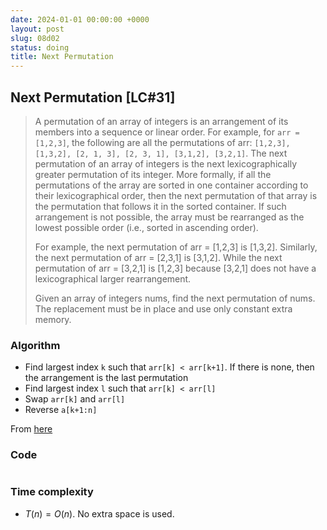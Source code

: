 ```yaml
---
date: 2024-01-01 00:00:00 +0000
layout: post
slug: 08d02
status: doing
title: Next Permutation
---
```


## Next Permutation [LC#31]
> A permutation of an array of integers is an arrangement of its members into a sequence or linear order. For example, for `arr = [1,2,3]`, the following are all the permutations of arr: `[1,2,3], [1,3,2], [2, 1, 3], [2, 3, 1], [3,1,2], [3,2,1]`.
The next permutation of an array of integers is the next lexicographically greater permutation of its integer. More formally, if all the permutations of the array are sorted in one container according to their lexicographical order, then the next permutation of that array is the permutation that follows it in the sorted container. If such arrangement is not possible, the array must be rearranged as the lowest possible order (i.e., sorted in ascending order).
>
> For example, the next permutation of arr = [1,2,3] is [1,3,2]. Similarly, the next permutation of arr = [2,3,1] is [3,1,2]. While the next permutation of arr = [3,2,1] is [1,2,3] because [3,2,1] does not have a lexicographical larger rearrangement.
>
> Given an array of integers nums, find the next permutation of nums. The replacement must be in place and use only constant extra memory.

### Algorithm
- Find largest index `k` such that `arr[k] < arr[k+1]`. If there is none, then the arrangement is the last permutation
- Find largest index `l` such that `arr[k] < arr[l]`
- Swap `arr[k]` and `arr[l]`
- Reverse `a[k+1:n]`

From [here](https://en.wikipedia.org/wiki/Permutation#Generation_in_lexicographic_order)

### Code
```python

```
### Time complexity
- $T(n) = O(n)$. No extra space is used.